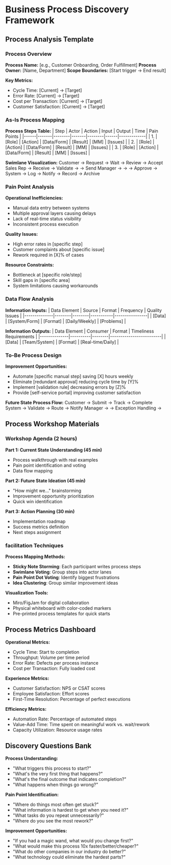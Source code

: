# Business Process Discovery Framework

## Process Analysis Template

### Process Overview
**Process Name:** [e.g., Customer Onboarding, Order Fulfillment]
**Process Owner:** [Name, Department]
**Scope Boundaries:** [Start trigger → End result]

**Key Metrics:**
- Cycle Time: [Current] → [Target]
- Error Rate: [Current] → [Target]
- Cost per Transaction: [Current] → [Target]
- Customer Satisfaction: [Current] → [Target]

### As-Is Process Mapping

**Process Steps Table:**
| Step | Actor | Action | Input | Output | Time | Pain Points |
|------|-------|--------|-------|--------|------|-------------|
| 1. | [Role] | [Action] | [Data/Form] | [Result] | [MM] | [Issues] |
| 2. | [Role] | [Action] | [Data/Form] | [Result] | [MM] | [Issues] |
| 3. | [Role] | [Action] | [Data/Form] | [Result] | [MM] | [Issues] |

**Swimlane Visualization:**
Customer → Request → Wait → Review → Accept
Sales Rep → Receive → Validate → → Send
Manager → → → Approve →
System → Log → Notify → Record → Archive

### Pain Point Analysis

**Operational Inefficiencies:**
- Manual data entry between systems
- Multiple approval layers causing delays
- Lack of real-time status visibility
- Inconsistent process execution

**Quality Issues:**
- High error rates in [specific step]
- Customer complaints about [specific issue]
- Rework required in [X]% of cases

**Resource Constraints:**
- Bottleneck at [specific role/step]
- Skill gaps in [specific area]
- System limitations causing workarounds

### Data Flow Analysis

**Information Inputs:**
| Data Element | Source | Format | Frequency | Quality Issues |
|--------------|--------|--------|-----------|----------------|
| [Data] | [System/Form] | [Format] | [Daily/Weekly] | [Problems] |

**Information Outputs:**
| Data Element | Consumer | Format | Timeliness Requirements |
|--------------|----------|--------|-------------------------|
| [Data] | [Team/System] | [Format] | [Real-time/Daily] |

### To-Be Process Design

**Improvement Opportunities:**
- Automate [specific manual step] saving [X] hours weekly
- Eliminate [redundant approval] reducing cycle time by [Y]%
- Implement [validation rule] decreasing errors by [Z]%
- Provide [self-service portal] improving customer satisfaction

**Future State Process Flow:**
Customer → Submit → Track → Complete
System → Validate → Route → Notify
Manager → → Exception Handling →

## Process Workshop Materials

### Workshop Agenda (2 hours)
**Part 1: Current State Understanding (45 min)**
- Process walkthrough with real examples
- Pain point identification and voting
- Data flow mapping

**Part 2: Future State Ideation (45 min)**
- "How might we..." brainstorming
- Improvement opportunity prioritization
- Quick win identification

**Part 3: Action Planning (30 min)**
- Implementation roadmap
- Success metrics definition
- Next steps assignment

### facilitation Techniques

**Process Mapping Methods:**
- **Sticky Note Storming**: Each participant writes process steps
- **Swimlane Voting**: Group steps into actor lanes
- **Pain Point Dot Voting**: Identify biggest frustrations
- **Idea Clustering**: Group similar improvement ideas

**Visualization Tools:**
- Miro/FigJam for digital collaboration
- Physical whiteboard with color-coded markers
- Pre-printed process templates for quick starts

## Process Metrics Dashboard

**Operational Metrics:**
- Cycle Time: Start to completion
- Throughput: Volume per time period
- Error Rate: Defects per process instance
- Cost per Transaction: Fully loaded cost

**Experience Metrics:**
- Customer Satisfaction: NPS or CSAT scores
- Employee Satisfaction: Effort scores
- First-Time Resolution: Percentage of perfect executions

**Efficiency Metrics:**
- Automation Rate: Percentage of automated steps
- Value-Add Time: Time spent on meaningful work vs. wait/rework
- Capacity Utilization: Resource usage rates

## Discovery Questions Bank

**Process Understanding:**
- "What triggers this process to start?"
- "What's the very first thing that happens?"
- "What's the final outcome that indicates completion?"
- "What happens when things go wrong?"

**Pain Point Identification:**
- "Where do things most often get stuck?"
- "What information is hardest to get when you need it?"
- "What tasks do you repeat unnecessarily?"
- "Where do you see the most rework?"

**Improvement Opportunities:**
- "If you had a magic wand, what would you change first?"
- "What would make this process 10x faster/better/cheaper?"
- "What do other companies in our industry do better?"
- "What technology could eliminate the hardest parts?"
